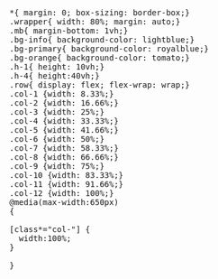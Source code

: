 <pre>
*{ margin: 0; box-sizing: border-box;}
.wrapper{ width: 80%; margin: auto;}
.mb{ margin-bottom: 1vh;}
.bg-info{ background-color: lightblue;}
.bg-primary{ background-color: royalblue;}
.bg-orange{ background-color: tomato;}
.h-1{ height: 10vh;}
.h-4{ height:40vh;}
.row{ display: flex; flex-wrap: wrap;}
.col-1 {width: 8.33%;}
.col-2 {width: 16.66%;}
.col-3 {width: 25%;}
.col-4 {width: 33.33%;}
.col-5 {width: 41.66%;}
.col-6 {width: 50%;}
.col-7 {width: 58.33%;}
.col-8 {width: 66.66%;}
.col-9 {width: 75%;}
.col-10 {width: 83.33%;}
.col-11 {width: 91.66%;}
.col-12 {width: 100%;}
@media(max-width:650px)
{
   
[class*="col-"] {
  width:100%;
}

}
<pre>
